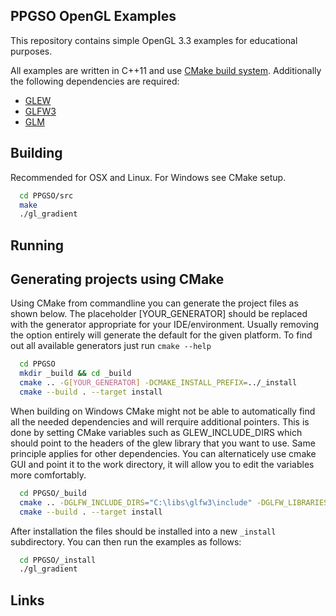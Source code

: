 PPGSO OpenGL Examples
----

This repository contains simple OpenGL 3.3 examples for educational purposes.

All examples are written in C++11 and use [CMake build system](http://cmake.org). Additionally the following dependencies are required:

* [GLEW][1]
* [GLFW3][2]
* [GLM][3]

Building
----

Recommended for OSX and Linux. For Windows see CMake setup.

```bash
  cd PPGSO/src
  make
  ./gl_gradient
```

Running
----
Generating projects using CMake
----

Using CMake from commandline you can generate the project files as shown below. The placeholder [YOUR_GENERATOR] should be replaced with the generator appropriate for your IDE/environment. Usually removing the option entirely will generate the default for the given platform. To find out all available generators just run `cmake --help`

```bash
  cd PPGSO
  mkdir _build && cd _build
  cmake .. -G[YOUR_GENERATOR] -DCMAKE_INSTALL_PREFIX=../_install
  cmake --build . --target install
```

When building on Windows CMake might not be able to automatically find all the needed dependencies and will rerquire additional pointers. This is done by setting CMake variables such as GLEW_INCLUDE_DIRS which should point to the headers of the glew library that you want to use. Same principle applies for other dependencies. You can alternaticely use cmake GUI and point it to the work directory, it will allow you to edit the variables more comfortably.

```bash
  cd PPGSO/_build
  cmake .. -DGLFW_INCLUDE_DIRS="C:\libs\glfw3\include" -DGLFW_LIBRARIES="C:\libs\glfw3\glfw3.dll" -DGLEW_INCLUDE_DIRS=...
  cmake --build . --target install
```


After installation the files should be installed into a new `_install` subdirectory. You can then run the examples as follows:

```bash
  cd PPGSO/_install
  ./gl_gradient
```

Links
----

[1]: http://glew.sourceforge.net
[2]: http://www.glfw.org
[3]: http://glm.g-truc.net
